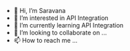 - 👋 Hi, I’m Saravana
- 👀 I’m interested in API Integration
- 🌱 I’m currently learning API Integration
- 💞️ I’m looking to collaborate on ...
- 📫 How to reach me ...

<!---
saravanarm/saravanarm is a ✨ special ✨ repository because its `README.md` (this file) appears on your GitHub profile.
You can click the Preview link to take a look at your changes.
--->
